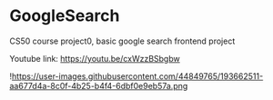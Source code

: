 # GoogleSearch
CS50 course project0, basic google search frontend project

Youtube link: https://youtu.be/cxWzzBSbgbw

!https://user-images.githubusercontent.com/44849765/193662511-aa677d4a-8c0f-4b25-b4f4-6dbf0e9eb57a.png
